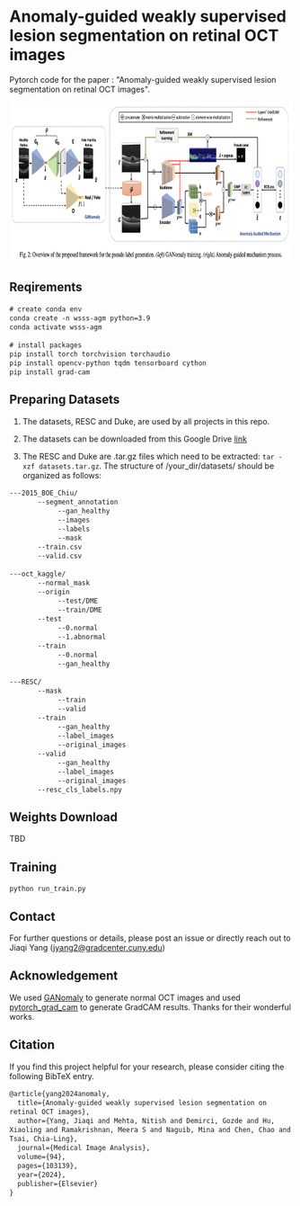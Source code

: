 # Anomaly-guided weakly supervised lesion segmentation on retinal OCT images


Pytorch code for the paper : "Anomaly-guided weakly supervised lesion segmentation on retinal OCT images".


<img src="figures/overview.png" width="800" height="285"/>


## Reqirements

```
# create conda env
conda create -n wsss-agm python=3.9
conda activate wsss-agm

# install packages
pip install torch torchvision torchaudio
pip install opencv-python tqdm tensorboard cython
pip install grad-cam
```

## Preparing Datasets
1. The datasets, RESC and Duke, are used by all projects in this repo.

2. The datasets can be downloaded from this Google Drive [link](https://drive.google.com/drive/folders/1IdQUW4zpfnXRsq_8OWdEH90bWR8c9Cod?usp=sharing)

3. The RESC and Duke are .tar.gz files which need to be extracted: ```tar -xzf datasets.tar.gz```. The structure of /your_dir/datasets/ should be organized as follows:
```
---2015_BOE_Chiu/
       --segment_annotation
            --gan_healthy
            --images
            --labels
            --mask
       --train.csv
       --valid.csv

---oct_kaggle/
       --normal_mask
       --origin
            --test/DME
            --train/DME
       --test
            --0.normal
            --1.abnormal
       --train
            --0.normal
            --gan_healthy

---RESC/
       --mask
            --train
            --valid
       --train
            --gan_healthy
            --label_images
            --original_images
       --valid
            --gan_healthy
            --label_images
            --original_images
       --resc_cls_labels.npy
```
## Weights Download
TBD
## Training
```
python run_train.py
```

## Contact

For further questions or details, please post an issue or directly reach out to Jiaqi Yang (jyang2@gradcenter.cuny.edu)

## Acknowledgement
We used [GANomaly](https://github.com/samet-akcay/ganomaly) to generate normal OCT images and used [pytorch_grad_cam](https://github.com/jacobgil/pytorch-grad-cam/tree/61e9babae8600351b02b6e90864e4807f44f2d4a) to generate GradCAM results. Thanks for their wonderful works.


## Citation
If you find this project helpful for your research, please consider citing the following BibTeX entry.
```
@article{yang2024anomaly,
  title={Anomaly-guided weakly supervised lesion segmentation on retinal OCT images},
  author={Yang, Jiaqi and Mehta, Nitish and Demirci, Gozde and Hu, Xiaoling and Ramakrishnan, Meera S and Naguib, Mina and Chen, Chao and Tsai, Chia-Ling},
  journal={Medical Image Analysis},
  volume={94},
  pages={103139},
  year={2024},
  publisher={Elsevier}
}
```